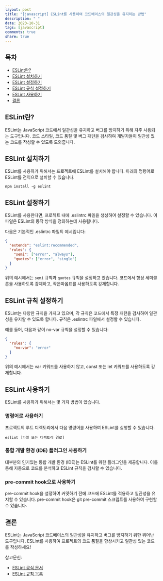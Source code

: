 ```yaml
---
layout: post
title: "[javascript] ESLint를 사용하여 코드베이스의 일관성을 유지하는 방법"
description: " "
date: 2023-10-31
tags: [javascript]
comments: true
share: true
---
```


## 목차
- [ESLint란?](#eslint란)
- [ESLint 설치하기](#eslint-설치하기)
- [ESLint 설정하기](#eslint-설정하기)
- [ESLint 규칙 설정하기](#eslint-규칙-설정하기)
- [ESLint 사용하기](#eslint-사용하기)
- [결론](#결론)

## ESLint란?
ESLint는 JavaScript 코드에서 일관성을 유지하고 버그를 방지하기 위해 자주 사용되는 도구입니다. 코드 스타일, 코드 품질 및 버그 패턴을 검사하여 개발자들이 일관성 있는 코드를 작성할 수 있도록 도와줍니다.

## ESLint 설치하기
ESLint를 사용하기 위해서는 프로젝트에 ESLint를 설치해야 합니다. 아래의 명령어로 ESLint를 전역으로 설치할 수 있습니다.
```shell
npm install -g eslint
```

## ESLint 설정하기
ESLint를 사용한다면, 프로젝트 내에 .eslintrc 파일을 생성하여 설정할 수 있습니다. 이 파일은 ESLint의 동작 방식을 정의하는데 사용됩니다.

다음은 기본적인 .eslintrc 파일의 예시입니다:
```json
{
  "extends": "eslint:recommended",
  "rules": {
    "semi": ["error", "always"],
    "quotes": ["error", "single"]
  }
}
```
위의 예시에서는 `semi` 규칙과 `quotes` 규칙을 설정하고 있습니다. 코드에서 항상 세미콜론을 사용하도록 강제하고, 작은따옴표를 사용하도록 강제합니다.

## ESLint 규칙 설정하기
ESLint는 다양한 규칙을 가지고 있으며, 각 규칙은 코드에서 특정 패턴을 검사하여 일관성을 유지할 수 있도록 합니다. 규칙은 .eslintrc 파일에서 설정할 수 있습니다.

예를 들어, 다음과 같이 no-var 규칙을 설정할 수 있습니다:
```json
{
  "rules": {
    "no-var": "error"
  }
}
```
위의 예시에서는 var 키워드를 사용하지 않고, const 또는 let 키워드를 사용하도록 강제합니다.

## ESLint 사용하기
ESLint를 사용하기 위해서는 몇 가지 방법이 있습니다. 

### 명령어로 사용하기
프로젝트의 루트 디렉토리에서 다음 명령어를 사용하여 ESLint를 실행할 수 있습니다.
```shell
eslint [파일 또는 디렉토리 경로]
```

### 통합 개발 환경 (IDE) 플러그인 사용하기
대부분의 인기있는 통합 개발 환경 (IDE)는 ESLint를 위한 플러그인을 제공합니다. 이를 통해 자동으로 코드를 분석하고 ESLint 규칙을 검사할 수 있습니다.

### pre-commit hook으로 사용하기
pre-commit hook을 설정하여 커밋하기 전에 코드에 ESLint를 적용하고 일관성을 유지할 수 있습니다. pre-commit hook은 git pre-commit 스크립트를 사용하여 구현할 수 있습니다.

## 결론
ESLint는 JavaScript 코드베이스의 일관성을 유지하고 버그를 방지하기 위한 뛰어난 도구입니다. ESLint를 사용하여 프로젝트의 코드 품질을 향상시키고 일관성 있는 코드를 작성하세요!

참고문헌:
- [ESLint 공식 문서](https://eslint.org/docs/user-guide/getting-started)
- [ESLint 규칙 목록](https://eslint.org/docs/rules/)